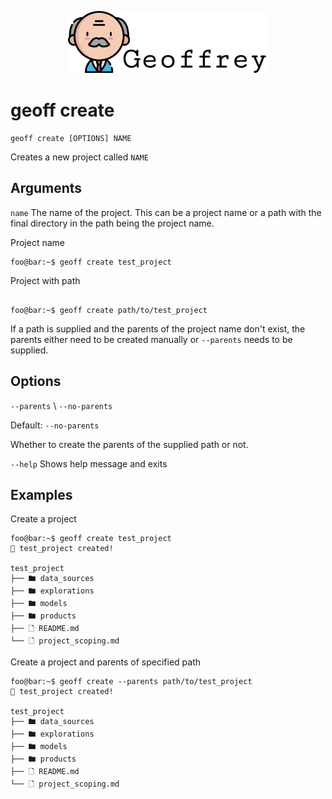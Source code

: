 <p align="center">
    <img src="../static/images/geoffrey-logo.png">
</p>

# geoff create

```console
geoff create [OPTIONS] NAME
```

Creates a new project called `NAME`

## Arguments

`name`
The name of the project. This can be a project name or a path with the final directory in the path being the project name.

Project name

```console
foo@bar:~$ geoff create test_project
```

Project with path

```console

foo@bar:~$ geoff create path/to/test_project
```


If a path is supplied and the parents of the project name don't exist, the parents either need to be created manually or `--parents` needs to be supplied.

## Options

`--parents` \ `--no-parents`

Default: `--no-parents`

Whether to create the parents of the supplied path or not.

`--help`
Shows help message and exits

## Examples

Create a project

```console
foo@bar:~$ geoff create test_project
🚀 test_project created!

test_project
├── 🖿 data_sources
├── 🖿 explorations
├── 🖿 models
├── 🖿 products
├── 🗋 README.md
└── 🗋 project_scoping.md
```

Create a project and parents of specified path

```console
foo@bar:~$ geoff create --parents path/to/test_project
🚀 test_project created!

test_project
├── 🖿 data_sources
├── 🖿 explorations
├── 🖿 models
├── 🖿 products
├── 🗋 README.md
└── 🗋 project_scoping.md
```

